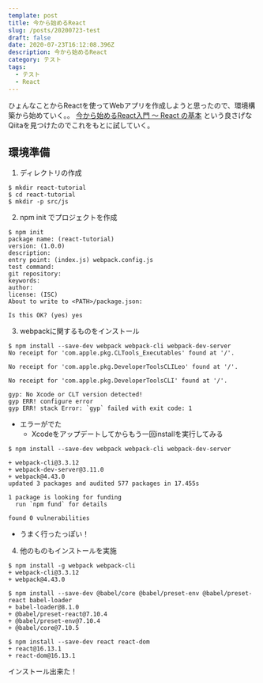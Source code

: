 ```yaml
---
template: post
title: 今から始めるReact
slug: /posts/20200723-test
draft: false
date: 2020-07-23T16:12:08.396Z
description: 今から始めるReact
category: テスト
tags:
  - テスト
  - React
---
```

ひょんなことからReactを使ってWebアプリを作成しようと思ったので、環境構築から始めていく。。
[今から始めるReact入門 〜 React の基本](https://qiita.com/TsutomuNakamura/items/72d8cf9f07a5a30be048) という良さげなQiitaを見つけたのでこれをもとに試していく。

## 環境準備
1. ディレクトリの作成
```
$ mkdir react-tutorial
$ cd react-tutorial
$ mkdir -p src/js
```
2. npm init でプロジェクトを作成
```
$ npm init
package name: (react-tutorial)
version: (1.0.0)
description:
entry point: (index.js) webpack.config.js
test command:
git repository:
keywords:
author:
license: (ISC)
About to write to <PATH>/package.json:

Is this OK? (yes) yes
```
3. webpackに関するものをインストール
```
$ npm install --save-dev webpack webpack-cli webpack-dev-server
No receipt for 'com.apple.pkg.CLTools_Executables' found at '/'.

No receipt for 'com.apple.pkg.DeveloperToolsCLILeo' found at '/'.

No receipt for 'com.apple.pkg.DeveloperToolsCLI' found at '/'.

gyp: No Xcode or CLT version detected!
gyp ERR! configure error
gyp ERR! stack Error: `gyp` failed with exit code: 1
```
  - エラーがでた
      - Xcodeをアップデートしてからもう一回installを実行してみる
```
$ npm install --save-dev webpack webpack-cli webpack-dev-server

+ webpack-cli@3.3.12
+ webpack-dev-server@3.11.0
+ webpack@4.43.0
updated 3 packages and audited 577 packages in 17.455s

1 package is looking for funding
  run `npm fund` for details

found 0 vulnerabilities
```
  - うまく行ったっぽい！
4. 他のものもインストールを実施
```
$ npm install -g webpack webpack-cli
+ webpack-cli@3.3.12
+ webpack@4.43.0

$ npm install --save-dev @babel/core @babel/preset-env @babel/preset-react babel-loader
+ babel-loader@8.1.0
+ @babel/preset-react@7.10.4
+ @babel/preset-env@7.10.4
+ @babel/core@7.10.5

$ npm install --save-dev react react-dom
+ react@16.13.1
+ react-dom@16.13.1
```

インストール出来た！

